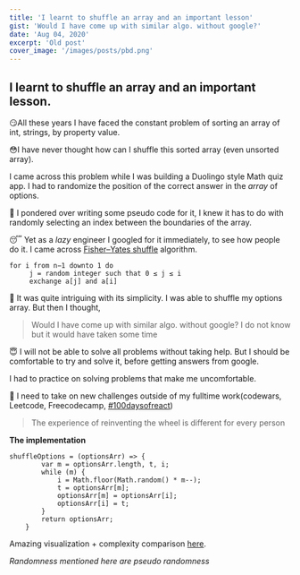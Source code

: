 ```yaml
---
title: 'I learnt to shuffle an array and an important lesson'
gist: 'Would I have come up with similar algo. without google?'
date: 'Aug 04, 2020'
excerpt: 'Old post'
cover_image: '/images/posts/pbd.png'
---
```


## I learnt to shuffle an array and an important lesson.
😏All these years I have faced the constant problem of sorting an array of int, strings, by property value. 

😳I have never thought how can I shuffle this sorted array (even unsorted array).

I came across this problem while I was building a Duolingo style Math quiz app. I had to randomize the position of the correct answer in the _array_ of options. 

🤔 I pondered over writing some pseudo code for it, I knew it has to do with randomly selecting an index between the boundaries of the array.

😴 Yet as a _lazy_ engineer I googled for it immediately, to see how people do it. I came across [Fisher–Yates shuffle](https://en.wikipedia.org/wiki/Fisher%E2%80%93Yates_shuffle#The_modern_algorithm) algorithm.

```
for i from n−1 downto 1 do
     j = random integer such that 0 ≤ j ≤ i
     exchange a[j] and a[i]
```

🤯 It was quite intriguing with its simplicity. I was able to shuffle my options array. 
But then I thought, 

> Would I have come up with similar algo. without google? I do not know but it would have taken some time

😇 I will not be able to solve all problems without taking help. But I should be comfortable to try and solve it, before getting answers from google. 

I had to practice on solving problems that make me uncomfortable.

🚩 I need to take on new challenges outside of my fulltime work(codewars, Leetcode, Freecodecamp, [#100daysofreact](https://twitter.com/hashtag/100DaysOfCode?))

> The experience of reinventing the wheel is different for every person

**The implementation**
```
shuffleOptions = (optionsArr) => {
        var m = optionsArr.length, t, i;
        while (m) {
            i = Math.floor(Math.random() * m--);
            t = optionsArr[m];
            optionsArr[m] = optionsArr[i];
            optionsArr[i] = t;
        }
        return optionsArr;
    }
```


Amazing visualization + complexity comparison [here](https://bost.ocks.org/mike/shuffle/).




*_Randomness mentioned here are pseudo randomness_*